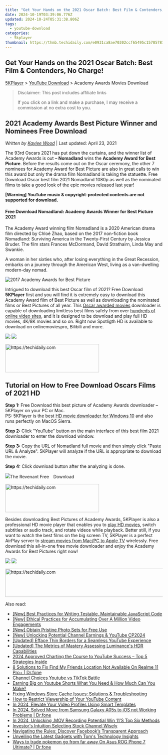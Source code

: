 ```yaml
---
title: "Get Your Hands on the 2021 Oscar Batch: Best Film & Contenders, No Charge!"
date: 2024-10-19T03:39:06.776Z
updated: 2024-10-24T05:31:38.806Z
tags:
  - youtube-download
categories:
  - 5kplayer
thumbnail: https://thmb.techidaily.com/e0931ca8ae70302ccf65495c157857813d9635f220741e3706882a186a67e4d8.jpg
---
```


## Get Your Hands on the 2021 Oscar Batch: Best Film & Contenders, No Charge!

[5KPlayer](https://tools.techidaily.com/5kplayer/products/) \> [YouTube Download](https://tools.techidaily.com/5kplayer/youtube-download/) \> Academy Awards Movies Download

>  Disclaimer: This post includes affiliate links
>
>  If you click on a link and make a purchase, I may receive a commission at no extra cost to you.
>

## 2021 Academy Awards Best Picture Winner and Nominees Free Download

 _Written by [Kaylee Wood](https://www.quora.com/profile/Amanda-Hu-21)_ | Last updated: April 23, 2021 

The 93rd Oscars 2021 has put down the curtains, and the winner list of Academy Awards is out – **Nomadland** wins the **Academy Award for Best Picture**. Before the results come out on the Oscar ceremony, the other 7 nominees for Academy Award for Best Picture are also in great calls to win this award but only the drama film Nomadland is taking the statuette. Free Download Oscar best film 2021 Nomadland 1080p as well as the nominated films to take a good look of the epic movies released last year! 

**\[Warning\] YouTube music & copyright-protected contents are not supported for download.**

#### **Free Download Nomadland: Academy Awards Winner for Best Picture 2021**

The Academy Award winning film Nomadland is a 2020 American drama film directed by Chloé Zhao, based on the 2017 non-fiction book Nomadland: Surviving America in the Twenty-First Century by Jessica Bruder. The film stars Frances McDormand, David Strathairn, Linda May and Swankie. 

A woman in her sixties who, after losing everything in the Great Recession, embarks on a journey through the American West, living as a van-dwelling modern-day nomad.

![2017 Academy Awards for Best Picture](https://www.winxdvd.com/resource/pics/nomadland.jpg) 

Intrigued to download this best Oscar film of 2021? Free Download **5KPlayer** first and you will find it is extremely easy to download this Academy Award film of Best Picture as well as downloading the nominated films or Best Pictures of all year. This [Oscar awarded movies](https://tools.techidaily.com/macxdvd/products/) downloader is capable of downloading limitless best films safely from over [hundreds of online video sites](https://tools.techidaily.com/5kplayer/youtube-download/), and it is designed to be download and play full HD movies, 4K/8K movies and so on. Right now Spotligth HD is available to download on onlinemoviespro, Bilibili and more. 

[![](https://www.5kplayer.com/youtube-download/../button/freedownwhitewin.png)](https://tools.techidaily.com/5kplayer/products/) [![](https://www.5kplayer.com/youtube-download/../button/freedownbackmac.png)](https://tools.techidaily.com/5kplayer/products/) 

<!-- affiliate ads begin -->
<a href="https://aligracehair.sjv.io/c/5597632/2006928/19272" target="_top" id="2006928">
  <img src="//a.impactradius-go.com/display-ad/19272-2006928" border="0" alt="https://techidaily.com" width="300" height="90"/>
</a>
<img height="0" width="0" src="https://aligracehair.sjv.io/i/5597632/2006928/19272" style="position:absolute;visibility:hidden;" border="0" />
<!-- affiliate ads end -->

##  Tutorial on How to Free Download Oscars Films of 2021 HD

**Step 1:** Free Download this best picture of Academy Awards downloader – 5KPlayer on your PC or Mac.  
 PS: 5KPlayer is the best [HD movie downloader for Windows 10](https://tools.techidaily.com/5kplayer/youtube-download/) and also runs perfectly on MacOS Sierra. 

**Step 2:**  Click "YouTube" button on the main interface of this best film 2021 downloader to enter the download window. 

**Step 3:** Copy the URL of Nomadland full movie and then simply click "Paste URL & Analyze". 5KPlayer will analyze if the URL is appropriate to download the movie. 

**Step 4:** Click download button after the analyzing is done. 

![The Revenant Free　Download](https://www.5kplayer.com/youtube-download/img/download-the-revenant.jpg)

<!-- affiliate ads begin -->
<a href="https://united.elfm.net/c/5597632/2139557/4704" target="_top" id="2139557">
  <img src="//a.impactradius-go.com/display-ad/4704-2139557" border="0" alt="https://techidaily.com" width="300" height="90"/>
</a>
<img height="0" width="0" src="https://united.elfm.net/i/5597632/2139557/4704" style="position:absolute;visibility:hidden;" border="0" />
<!-- affiliate ads end -->

Besides downloading Best Pictures of Academy Awards, 5KPlayer is also a professional HD movie player that enables you to [play HD movies](https://tools.techidaily.com/5kplayer/video-music-player/), switch subtitles or audio track, and rotate videos while playback. Better still, if you want to watch the best films on the big screen TV, 5KPlayer is a perfect AirPlay server to [stream movies from Mac/PC to Apple TV](https://tools.techidaily.com/5kplayer/airplay/) wirelessly. Free download this all-in-one free movie downloader and enjoy the Academy Awards for Best Pictures right now! 

[![](https://www.5kplayer.com/youtube-download/../button/freedownwhitewin.png)](https://tools.techidaily.com/5kplayer/products/) [![](https://www.5kplayer.com/youtube-download/../button/freedownbackmac.png)](https://tools.techidaily.com/5kplayer/products/)

<!-- affiliate ads begin -->
<a href="https://appsumo.8odi.net/c/5597632/2151884/7443" target="_top" id="2151884">
  <img src="//a.impactradius-go.com/display-ad/7443-2151884" border="0" alt="https://techidaily.com" width="728" height="90"/>
</a>
<img height="0" width="0" src="https://appsumo.8odi.net/i/5597632/2151884/7443" style="position:absolute;visibility:hidden;" border="0" />
<!-- affiliate ads end -->

<ins class="adsbygoogle"
     style="display:block"
     data-ad-format="autorelaxed"
     data-ad-client="ca-pub-7571918770474297"
     data-ad-slot="1223367746"></ins>

<ins class="adsbygoogle"
     style="display:block"
     data-ad-client="ca-pub-7571918770474297"
     data-ad-slot="8358498916"
     data-ad-format="auto"
     data-full-width-responsive="true"></ins>

<span class="atpl-alsoreadstyle">Also read:</span>
<div><ul>
<li><a href="https://youtube-video-recordings.techidaily.com/new-best-practices-for-writing-testable-maintainable-javascript-code/"><u>[New] Best Practices for Writing Testable, Maintainable JavaScript Code</u></a></li>
<li><a href="https://youtube-video-recordings.techidaily.com/new-ethical-practices-for-accumulating-over-a-million-video-engagements/"><u>[New] Ethical Practices for Accumulating Over A Million Video Engagements</u></a></li>
<li><a href="https://extra-approaches.techidaily.com/new-obtain-pristine-photo-sets-for-free-use/"><u>[New] Obtain Pristine Photo Sets for Free Use</u></a></li>
<li><a href="https://facebook-video-footage.techidaily.com/new-unlocking-potential-channel-earnings-and-youtube-cp2024/"><u>[New] Unlocking Potential Channel Earnings & YouTube CP2024</u></a></li>
<li><a href="https://youtube-video-recordings.techidaily.com/updated-efface-thin-borders-for-a-seamless-youtube-experience/"><u>[Updated] Efface Thin Borders for a Seamless YouTube Experience</u></a></li>
<li><a href="https://fox-access.techidaily.com/updated-the-metrics-of-mastery-assessing-luminances-hdr-capabilities/"><u>[Updated] The Metrics of Mastery Assessing Luminance's HDR Capabilities</u></a></li>
<li><a href="https://youtube-video-recordings.techidaily.com/2024-approved-charting-the-course-to-youtube-success-top-5-strategies-inside/"><u>2024 Approved Charting the Course to YouTube Success – Top 5 Strategies Inside</u></a></li>
<li><a href="https://location-fake.techidaily.com/8-solutions-to-fix-find-my-friends-location-not-available-on-realme-11-proplus-drfone-by-drfone-virtual-android/"><u>8 Solutions to Fix Find My Friends Location Not Available On Realme 11 Pro+ | Dr.fone</u></a></li>
<li><a href="https://youtube-video-recordings.techidaily.com/channel-choices-youtube-vs-tiktok-battle/"><u>Channel Choices Youtube vs TikTok Battle</u></a></li>
<li><a href="https://youtube-video-recordings.techidaily.com/earning-big-on-youtube-shorts-what-you-need-and-how-much-can-you-make/"><u>Earning Big on Youtube Shorts What You Need & How Much Can You Make?</u></a></li>
<li><a href="https://win-howtos.techidaily.com/fixing-windows-store-cache-issues-solutions-and-troubleshooting/"><u>Fixing Windows Store Cache Issues: Solutions & Troubleshooting</u></a></li>
<li><a href="https://youtube-video-recordings.techidaily.com/how-to-restrict-viewership-of-your-youtube-content/"><u>How to Restrict Viewership of Your YouTube Content</u></a></li>
<li><a href="https://youtube-video-recordings.techidaily.com/in-2024-elevate-your-video-profiles-using-smart-templates/"><u>In 2024, Elevate Your Video Profiles Using Smart Templates</u></a></li>
<li><a href="https://android-transfer.techidaily.com/in-2024-solved-move-from-samsung-galaxy-a05s-to-ios-not-working-problems-drfone-by-drfone-transfer-from-android-transfer-from-android/"><u>In 2024, Solved Move from Samsung Galaxy A05s to iOS not Working Problems | Dr.fone</u></a></li>
<li><a href="https://screen-video-capture.techidaily.com/in-2024-unlocking-mov-recording-potential-win-11s-top-six-methods/"><u>In 2024, Unlocking .MOV Recording Potential Win 11'S Top Six Methods</u></a></li>
<li><a href="https://youtube-video-recordings.techidaily.com/investors-intuition-selecting-stock-channel-wisely/"><u>Investor's Intuition Selecting Stock Channel Wisely</u></a></li>
<li><a href="https://facebook.techidaily.com/navigating-the-rules-discover-facebooks-transparent-approach/"><u>Navigating the Rules: Discover Facebook’s Transparent Approach</u></a></li>
<li><a href="https://hardware-tips.techidaily.com/unveiling-the-latest-gadgets-with-toms-technology-insights/"><u>Unveiling the Latest Gadgets with Tom's Technology Insights</u></a></li>
<li><a href="https://android-pokemon-go.techidaily.com/ways-to-trade-pokemon-go-from-far-away-on-asus-rog-phone-7-ultimate-drfone-by-drfone-virtual-android/"><u>Ways to trade pokemon go from far away On Asus ROG Phone 7 Ultimate? | Dr.fone</u></a></li>
</ul></div>

